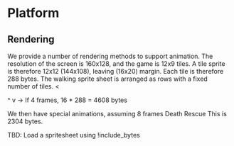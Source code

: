# Platform

## Rendering
We provide a number of rendering methods to support animation.
The resolution of the screen is 160x128, and the game is 12x9 tiles. A tile sprite is therefore
12x12 (144x108), leaving (16x20) margin. Each tile is therefore 288 bytes.
The walking sprite sheet is arranged as rows with a fixed number of tiles.
<
>
^
v
-> If 4 frames, 16 * 288 = 4608 bytes

We then have special animations, assuming 8 frames
Death
Rescue
This is 2304 bytes.


TBD: Load a spritesheet using !include_bytes
